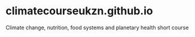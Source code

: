 # climatecourseukzn.github.io
Climate change, nutrition, food systems and planetary health short course 
